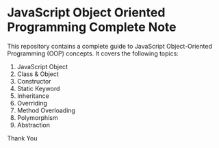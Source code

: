 # JavaScript Object Oriented Programming Complete Note

This repository contains a complete guide to JavaScript Object-Oriented Programming (OOP) concepts. It covers the following topics:

1. JavaScript Object
2. Class & Object
3. Constructor
4. Static Keyword
5. Inheritance
6. Overriding
7. Method Overloading
8. Polymorphism
9. Abstraction

Thank You
